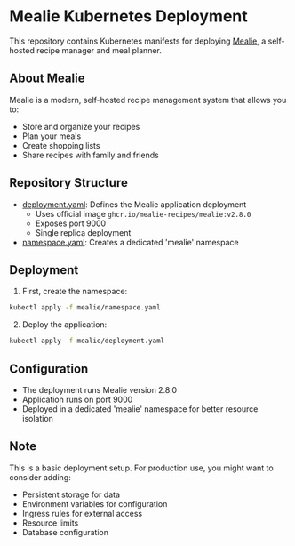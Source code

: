 # Mealie Kubernetes Deployment

This repository contains Kubernetes manifests for deploying [Mealie](https://github.com/mealie-recipes/mealie), a self-hosted recipe manager and meal planner.

## About Mealie

Mealie is a modern, self-hosted recipe management system that allows you to:
- Store and organize your recipes
- Plan your meals
- Create shopping lists
- Share recipes with family and friends

## Repository Structure

- [deployment.yaml](mealie/deployment.yaml): Defines the Mealie application deployment
  - Uses official image `ghcr.io/mealie-recipes/mealie:v2.8.0`
  - Exposes port 9000
  - Single replica deployment
- [namespace.yaml](mealie/namespace.yaml): Creates a dedicated 'mealie' namespace

## Deployment

1. First, create the namespace:
```bash
kubectl apply -f mealie/namespace.yaml
```

2. Deploy the application:
```bash
kubectl apply -f mealie/deployment.yaml
```

## Configuration

- The deployment runs Mealie version 2.8.0
- Application runs on port 9000
- Deployed in a dedicated 'mealie' namespace for better resource isolation

## Note

This is a basic deployment setup. For production use, you might want to consider adding:
- Persistent storage for data
- Environment variables for configuration
- Ingress rules for external access
- Resource limits
- Database configuration